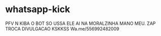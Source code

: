 # whatsapp-kick




PFV N KIBA O BOT SO USSA ELE AI NA MORALZINHA 
MANO 
MEU. ZAP TROCA DIVULGACAO KSKKSS
Wa.me/556992482009

